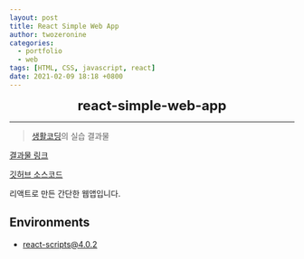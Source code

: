 ```yaml
---
layout: post
title: React Simple Web App
author: twozeronine
categories:
  - portfolio
  - web
tags: [HTML, CSS, javascript, react]
date: 2021-02-09 18:18 +0800
---
```


<center>
<span style=
"font-size:170%;
font-weight:bold">
react-simple-web-app
</span>
</center>

---

> [생활코딩](https://www.youtube.com/watch?v=XMb0w3KMw00&list=PLuHgQVnccGMCRv6f8H9K5Xwsdyg4sFSdi&index=1&ab_channel=%EC%83%9D%ED%99%9C%EC%BD%94%EB%94%A9)의 실습 결과물

[결과물 링크](https://twozeronine.github.io/react-simple-web-app)

[깃허브 소스코드](https://github.com/twozeronine/react-simple-web-app)

리액트로 만든 간단한 웹앱입니다.

## Environments

- react-scripts@4.0.2

